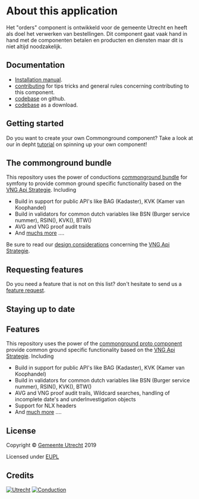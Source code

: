 # About this application

Het "orders" component is ontwikkeld voor de gemeente Utrecht en heeft als doel het verwerken van bestellingen. Dit component gaat vaak hand in hand met de componenten betalen en producten en diensten maar dit is niet altijd noodzakelijk.

## Documentation

- [Installation manual](https://github.com/ConductionNL/orderscomponent/blob/master/INSTALLATION.md).
- [contributing](https://github.com/ConductionNL/orderscomponent/blob/master/CONTRIBUTING.md) for tips tricks and general rules concerning contributing to this component.
- [codebase](https://github.com/ConductionNL/orderscomponent) on github.
- [codebase](https://github.com/ConductionNL/orderscomponent/archive/master.zip) as a download.

Getting started
-------
Do you want to create your own Commonground component? Take a look at our in depht [tutorial](TUTORIAL.md) on spinning up your own component!

The commonground bundle
-------
This repository uses the power of conductions [commonground bundle](https://packagist.org/packages/conduction/commongroundbundle) for symfony to provide common ground specific functionality based on the [VNG Api Strategie](https://docs.geostandaarden.nl/api/API-Strategie/). Including  

* Build in support for public API's like BAG (Kadaster), KVK (Kamer van Koophandel)
* Build in validators for common dutch variables like BSN (Burger service nummer), RSIN(), KVK(), BTW()
* AVG and VNG proof audit trails
* And [muchs more](https://packagist.org/packages/conduction/commongroundbundle) .... 

Be sure to read our [design considerations](/design.md) concerning the [VNG Api Strategie](https://docs.geostandaarden.nl/api/API-Strategie/). 


Requesting features
-------
Do you need a feature that is not on this list? don't hesitate to send us a [feature request](https://github.com/ConductionNL/commonground-component/issues/new?assignees=&labels=&template=feature_request.md&title=).  

Staying up to date
-------

## Features
This repository uses the power of the [commonground proto component](https://github.com/ConductionNL/commonground-component) provide common ground specific functionality based on the [VNG Api Strategie](https://docs.geostandaarden.nl/api/API-Strategie/). Including  

* Build in support for public API's like BAG (Kadaster), KVK (Kamer van Koophandel)
* Build in validators for common dutch variables like BSN (Burger service nummer), RSIN(), KVK(), BTW()
* AVG and VNG proof audit trails, Wildcard searches, handling of incomplete date's and underInvestigation objects
* Support for NLX headers
* And [much more](https://github.com/ConductionNL/commonground-component) .... 

## License

Copyright &copy; [Gemeente Utrecht](https://www.utrecht.nl/)  2019 

Licensed under [EUPL](https://github.com/ConductionNL/orderscomponent/blob/master/LICENSE.md)

## Credits

[![Utrecht](https://raw.githubusercontent.com/ConductionNL/orderscomponent/master/resources/logo-utrecht.svg?sanitize=true "Utrecht")](https://www.utrecht.nl/)
[![Conduction](https://raw.githubusercontent.com/ConductionNL/orderscomponent/master/resources/logo-conduction.svg?sanitize=true "Conduction")](https://www.conduction.nl/)



